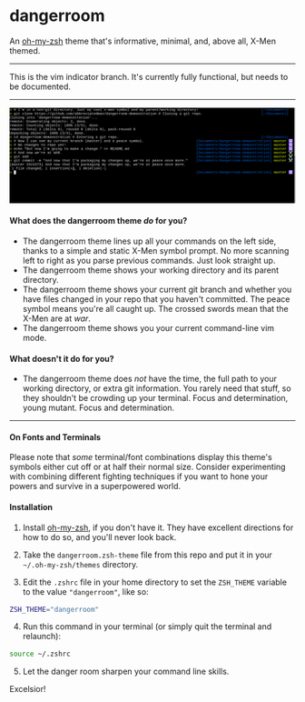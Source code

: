 # dangerroom

An [oh-my-zsh][oh-my-zsh] theme that's informative, minimal, and, above all,
X-Men themed.

---

This is the vim indicator branch. It's currently fully functional, but needs to be documented.

---

![A pictorial demonstration of dangerroom usage.](./dangerroom-demo.png "Pretty cool, huh.")

#### What does the dangerroom theme _do_ for you?

- The dangerroom theme lines up all your commands on the left side, thanks to a simple and static X-Men symbol prompt. No more scanning left to right as you parse previous commands. Just look straight up.
- The dangerroom theme shows your working directory and its parent directory.
- The dangerroom theme shows your current git branch and whether you have files changed in your repo that you haven't committed. The peace symbol means you're all caught up. The crossed swords mean that the X-Men are at _war_.
- The dangerroom theme shows you your current command-line vim mode.

#### What doesn't it do for you?

- The dangerroom theme does _not_ have the time, the full path to your working directory, or extra git information. You rarely need that stuff, so they shouldn't be crowding up your terminal. Focus and determination, young mutant. Focus and determination.

---

#### On Fonts and Terminals

Please note that _some_ terminal/font combinations display this theme's symbols either cut off or at half their normal size. Consider experimenting with combining different fighting techniques if you want to hone your powers and survive in a superpowered world.

#### Installation

1. Install [oh-my-zsh][oh-my-zsh], if you don't have it. They have excellent directions for how to do so, and you'll never look back.

2. Take the `dangerroom.zsh-theme` file from this repo and put it in your `~/.oh-my-zsh/themes` directory.

3. Edit the `.zshrc` file in your home directory to set the `ZSH_THEME` variable to the value `"dangerroom"`, like so:

```bash
ZSH_THEME="dangerroom"
```

4. Run this command in your terminal (or simply quit the terminal and relaunch):

```bash
source ~/.zshrc
```

5. Let the danger room sharpen your command line skills.

Excelsior!

[oh-my-zsh]: https://github.com/robbyrussell/oh-my-zsh
